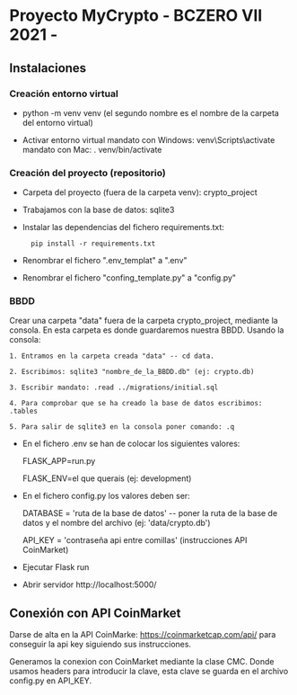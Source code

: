 <!-- HEADINGS -->
# Proyecto MyCrypto - BCZERO VII 2021 -

## Instalaciones

### Creación entorno virtual

* python -m venv venv (el segundo nombre es el nombre de la carpeta del entorno virtual)

* Activar entorno virtual 
    mandato con Windows: venv\Scripts\activate
    mandato con Mac: . venv/bin/activate

### Creación del proyecto (repositorio)

* Carpeta del proyecto (fuera de la carpeta venv): crypto_project

* Trabajamos con la base de datos: sqlite3

* Instalar las dependencias del fichero requirements.txt:

        pip install -r requirements.txt

* Renombrar el fichero ".env_templat" a ".env"

* Renombrar el fichero "confing_template.py" a "config.py"

### BBDD

Crear una carpeta "data" fuera de la carpeta crypto_project, mediante la consola. En esta carpeta es donde guardaremos nuestra BBDD. 
Usando la consola:

    1. Entramos en la carpeta creada "data" -- cd data.

    2. Escribimos: sqlite3 "nombre_de_la_BBDD.db" (ej: crypto.db)

    3. Escribir mandato: .read ../migrations/initial.sql

    4. Para comprobar que se ha creado la base de datos escribimos: .tables
    
    5. Para salir de sqlite3 en la consola poner comando: .q


* En el fichero .env se han de colocar los siguientes valores:

    FLASK_APP=run.py

    FLASK_ENV=el que querais (ej: development)

* En el fichero config.py los valores deben ser:

    DATABASE = 'ruta de la base de datos' -- poner la ruta de la base de datos y el nombre del archivo (ej: 'data/crypto.db')
    
    API_KEY = 'contraseña api entre comillas' (instrucciones API CoinMarket)

* Ejecutar Flask run

* Abrir servidor http://localhost:5000/


## Conexión con API CoinMarket

Darse de alta en la API CoinMarke: https://coinmarketcap.com/api/ para conseguir la api key siguiendo sus instrucciones.

Generamos la conexion con CoinMarket mediante la clase CMC. Donde usamos headers para introducir la clave, esta clave se guarda en el archivo config.py en API_KEY. 

